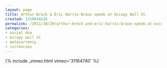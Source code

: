 ```yaml
---
layout: page
title: Arthur Brock & Eric Harris-Braun speak at Occupy Wall St.
created: 1319916526
permalink: /2011/10/29/arthur-brock-and-eric-harris-braun-speak-at-occupy-wall-st
categories:
- social dna
- occupy wall st
- metacurrency
- currencies
---
```

{% include _vimeo.html vimeo='31164740' %}
